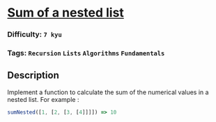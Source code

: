 # [Sum of a nested list](https://www.codewars.com/kata/5a15a4db06d5b6d33c000018)

### Difficulty: `7 kyu`

### Tags: `Recursion` `Lists` `Algorithms` `Fundamentals`

## Description

Implement a function to calculate the sum of the numerical values in a nested list. For example :

```js
sumNested([1, [2, [3, [4]]]]) => 10
```